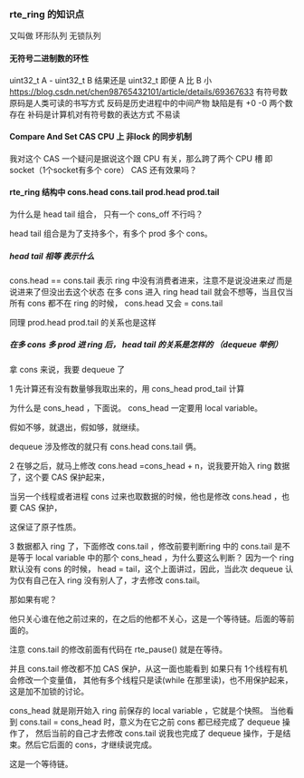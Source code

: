 
### rte_ring 的知识点

又叫做 环形队列 无锁队列

#### 无符号二进制数的环性 
  uint32_t A - uint32_t B  结果还是 uint32_t 即便 A 比 B 小
  https://blog.csdn.net/chen98765432101/article/details/69367633
  有符号数 原码是人类可读的书写方式 反码是历史进程中的中间产物 缺陷是有 +0 -0 两个数存在
  补码是计算机对有符号数的表达方式 不易读
    
#### Compare And Set CAS  CPU 上 非lock 的同步机制
  我对这个 CAS 一个疑问是据说这个跟 CPU 有关，那么跨了两个 CPU 槽 即 socket（1个socket有多个 core）
  CAS 还有效果吗？
  
  
#### rte_ring 结构中 cons.head cons.tail prod.head prod.tail

为什么是 head tail 组合， 只有一个 cons_off 不行吗？

head tail 组合是为了支持多个，有多个 prod 多个 cons。

##### head tail 相等 表示什么

cons.head == cons.tail 表示 ring 中没有消费者进来，注意不是说没进来*过*
而是说进来了但没出去这个状态
在多 cons 进入 ring head tail 就会不想等，当且仅当 所有 cons 都不在 ring 的时候，
cons.head 又会 = cons.tail

同理 prod.head prod.tail 的关系也是这样

##### 在多 cons 多 prod 进 ring 后， head tail 的关系是怎样的 （dequeue 举例）

拿 cons 来说，我要 dequeue 了

1 先计算还有没有数量够我取出来的，用 cons_head  prod_tail 计算

为什么是 cons_head ，下面说。 cons_head 一定要用 local variable。

假如不够，就退出，假如够，就继续。

dequeue 涉及修改的就只有 cons.head cons.tail 俩。

2 在够之后，就马上修改 cons.head =cons_head + n，说我要开始入 ring 数据了，这个要 CAS 保护起来，

当另一个线程或者进程 cons 过来也取数据的时候，他也是修改 cons.head ，也要 CAS 保护，

这保证了原子性质。

3 数据都入 ring 了，下面修改 cons.tail ，修改前要判断ring 中的 cons.tail 是不是等于
local variable 中的那个 cons_head ，为什么要这么判断？
因为一个 ring 默认没有 cons 的时候， head = tail，这个上面讲过，因此，当此次 dequeue
认为仅有自己在入 ring 没有别人了，才去修改 cons.tail。

那如果有呢？

他只关心谁在他之前过来的，在之后的他都不关心，这是一个等待链。后面的等前面的。

注意 cons.tail 的修改前面有代码在 rte_pause() 就是在等待。

并且 cons.tail 修改都不加 CAS 保护，从这一面也能看到 如果只有 1个线程有机会修改一个变量值，
其他有多个线程只是读(while 在那里读)，也不用保护起来，这是加不加锁的讨论。

cons_head 就是刚开始入 ring 前保存的 local variable ，它就是个快照。
当他看到 cons.tail = cons_head 时，意义为在它之前 cons 都已经完成了 dequeue 操作了，
然后当前的自己才去修改 cons.tail 说我也完成了 dequeue 操作，于是结束。然后它后面的 cons，才继续说完成。

这是一个等待链。